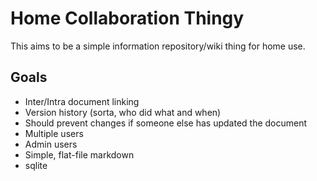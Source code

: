 # Home Collaboration Thingy

This aims to be a simple information repository/wiki thing for home use.

## Goals

* Inter/Intra document linking
* Version history (sorta, who did what and when)
* Should prevent changes if someone else has updated the document
* Multiple users
* Admin users
* Simple, flat-file markdown
* sqlite

